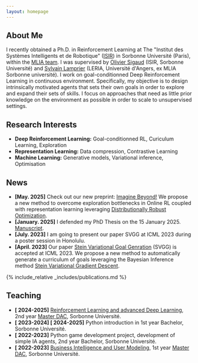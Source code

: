 ```yaml
---
layout: homepage
---
```


## About Me

I recently obtained a Ph.D. in Reinforcement Learning at The "Institut des Systèmes Intelligents et de Robotique" ([ISIR](https://www.isir.upmc.fr/)) in Sorbonne Université (Paris), within the [MLIA team](https://www.isir.upmc.fr/equipes/mlia/). 
I was supervised by [Olivier Sigaud](https://scholar.google.com/citations?user=elLfDv0AAAAJ&hl=fr&oi=ao) (ISIR, Sorbonne Université) and [Sylvain Lamprier](https://scholar.google.com/citations?user=NuGN8SUAAAAJ&hl=fr) (LERIA, Université d'Angers, ex MLIA Sorbonne université). 
I work on goal-conditionned Deep Reinforcement Learning in continuous environment. 
Specifically, my objective is to design intrinsically motivated agents that sets their own goals in order to explore and expand their sets of skills. 
I focus on approaches that need as little prior knowledge on the environment as possible in order to scale to unsupervised settings. 

## Research Interests

- **Deep Reinforcement Learning:** Goal-conditionned RL, Curiculum Learning, Exploration
- **Representation Learning:** Data compression, Contrastive Learning
- **Machine Learning:** Generative models, Variational inference, Optimisation

## News
- **[May. 2025]** Check out our new preprint: [Imagine Beyond!](https://arxiv.org/abs/2505.17830) We propose a new method to overcome exploration bottlenecks in Online RL coupled with representation learning leveraging [Distributionally Robust Optimization](https://arxiv.org/abs/1908.05659).  
- **[January. 2025]** I defended my PhD Thesis on the 15 January 2025. [Manuscript](https://theses.fr/2025SORUS005).
- **[July. 2023]** I am going to present our paper SVGG at ICML 2023 during a poster session in Honolulu.
- **[April. 2023]** Our paper [Stein Variational Goal Genration](https://arxiv.org/abs/2206.06719) (SVGG) is accepted at ICML 2023. We propose a new method to automatically generate a curriculum of goals leveraging the Bayesian Inference method [Stein Variational Gradient Descent](https://arxiv.org/abs/1608.04471).

{% include_relative _includes/publications.md %}


## Teaching
- **[ 2024-2025]** [Reinforcement Learning and advanced Deep Learning](https://dac.lip6.fr/master/rladl/), 2nd year [Master DAC](https://dac.lip6.fr/master/), Sorbonne Université.
- **[ 2023-2024] [ 2024-2025]** Python introduction in 1st year Bachelor, Sorbonne Université.
- **[ 2022-2023]** Python game development project, development of simple IA agents, 2nd year Bachelor, Sorbonne Université.
- **[ 2022-2023]** [Business Intelligence and User Modeling](https://dac.lip6.fr/master/enseignement/bium/), 1st year [Master DAC](https://dac.lip6.fr/master/), Sorbonne Université.
